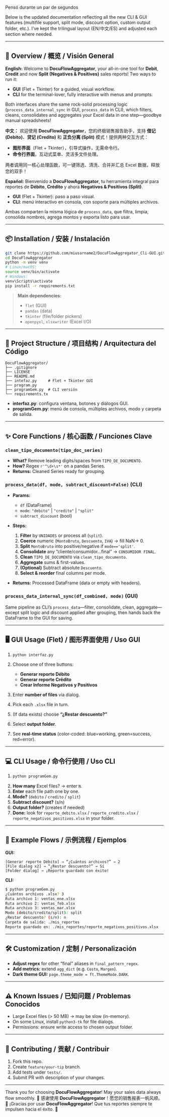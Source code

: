 Pensó durante un par de segundos


Below is the updated documentation reflecting all the new CLI & GUI features (multifile support, split mode, discount option, custom output folder, etc.). I’ve kept the trilingual layout (EN/中文/ES) and adjusted each section where needed.

---

## 🚀 Overview / 概览 / Visión General

**English:**
Welcome to **DocuFlowAggregator**, your all-in-one tool for **Debit**, **Credit** and now **Split (Negatives & Positives)** sales reports! Two ways to run it:

* **GUI** (Flet + Tkinter) for a guided, visual workflow.
* **CLI** for the terminal-lover, fully interactive with menus and prompts.

Both interfaces share the same rock-solid processing logic (`process_data_internal_sync` in GUI, `process_data` in CLI), which filters, cleans, consolidates and aggregates your Excel data in one step—goodbye manual spreadsheets!

**中文：**
欢迎使用 **DocuFlowAggregator**，您的终极销售报告助手，支持 **借记 (Debito)**、**贷记 (Credito)** 和 **正负分离 (Split)** 模式！提供两种交互方式：

* **图形界面**（Flet + Tkinter），引导式操作，无需命令行。
* **命令行界面**，互动式菜单、灵活多文件处理。

两者调用同一核心处理函数，可一键筛选、清洗、合并并汇总 Excel 数据，释放您的双手！

**Español:**
Bienvenido a **DocuFlowAggregator**, tu herramienta integral para reportes de **Débito**, **Crédito** y ahora **Negativos & Positivos (Split)**.

* **GUI** (Flet + Tkinter): paso a paso visual.
* **CLI**: menú interactivo en consola, con soporte para múltiples archivos.

Ambas comparten la misma lógica de `process_data`, que filtra, limpia, consolida nombres, agrega montos y exporta listo para usar.

---

## 📦 Installation / 安装 / Instalación

```bash
git clone https://github.com/miusarname2/DocuFlowAggregator_Cli-GUI.git
cd DocuFlowAggregator
python -m venv venv
# Linux/macOS:
source venv/bin/activate
# Windows:
venv\Scripts\activate
pip install -r requirements.txt
```

> **Main dependencies:**
>
> * `flet` (GUI)
> * `pandas` (data)
> * `tkinter` (file/folder pickers)
> * `openpyxl`, `xlsxwriter` (Excel I/O)

---

## 🎨 Project Structure / 项目结构 / Arquitectura del Código

```
DocuFlowAggregator/
├── .gitignore
├── LICENSE
├── README.md
├── intefaz.py     # Flet + Tkinter GUI
├── program.py
├── programGem.py  # CLI versión
└── requirements.tx
```

* **interfaz.py**: configura ventana, botones y diálogos GUI.
* **programGem.py**: menú de consola, múltiples archivos, modo y carpeta de salida.

---

## ✨ Core Functions / 核心函数 / Funciones Clave

### `clean_tipo_documento(tipo_doc_series)`

* **What?** Remove leading digits/spaces from `TIPO_DE_DOCUMENTO`.
* **How?** Regex `r'^\d+\s*'` on a pandas Series.
* **Returns:** Cleaned Series ready for grouping.

### `process_data(df, mode, subtract_discount=False)` (CLI)

* **Params:**

  * `df` (DataFrame)
  * `mode`: `"debito"` | `"credito"` | `"split"`
  * `subtract_discount` (bool)
* **Steps:**

  1. **Filter** by `UNIDADES` or process all (`split`).
  2. **Coerce** numeric (`MontoBruto`, `Descuento`, `IVA`) → fill NaN→ 0.
  3. **Split** `MontoBruto` into positive/negative if `mode=='split'`.
  4. **Consolidate** any “cliente/consumidor…final” → `CONSUMIDOR FINAL`.
  5. **Clean** `TIPO_DE_DOCUMENTO` via `clean_tipo_documento`.
  6. **Aggregate** sums & first-values.
  7. **(Optional)** Subtract absolute `Descuento`.
  8. **Select & reorder** final columns per mode.
* **Returns:** Processed DataFrame (data or empty with headers).

### `process_data_internal_sync(df_combined, mode)` (GUI)

Same pipeline as CLI’s `process_data`—filter, consolidate, clean, aggregate—except split logic and discount applied after grouping, then hands back the DataFrame to the GUI for saving.

---

## 🖥️ GUI Usage (Flet) / 图形界面使用 / Uso GUI

1. ```bash
   python interfaz.py
   ```
2. Choose one of three buttons:

   * **Generar reporte Débito**
   * **Generar reporte Crédito**
   * **Crear Informe Negativos y Positivos**
3. Enter **number of files** via dialog.
4. Pick each `.xlsx` file in turn.
5. (If data exists) choose **“¿Restar descuento?”**
6. Select **output folder**.
7. See **real-time status** (color-coded: blue=working, green=success, red=error).

---

## 💻 CLI Usage / 命令行使用 / Uso CLI

1. ```bash
   python programGem.py
   ```
2. **How many** Excel files? → enter `N`.
3. **Enter** each file path one by one.
4. **Mode?** (`debito` / `credito` / `split`)
5. **Subtract discount?** (s/n)
6. **Output folder?** (creates if needed)
7. **Done:** look for `reporte_debito.xlsx` / `reporte_credito.xlsx` / `reporte_negativos_positivos.xlsx` in your folder.

---

## 🎉 Example Flows / 示例流程 / Ejemplos

**GUI:**

```
[Generar reporte Débito] → “¿Cuántos archivos?” → 2
[File dialog x2] → “¿Restar descuento?” → Sí
[Folder dialog] → ¡Reporte guardado con éxito!
```

**CLI:**

```bash
$ python programGem.py
¿Cuántos archivos .xlsx? 3
Ruta archivo 1: ventas_ene.xlsx
Ruta archivo 2: ventas_feb.xlsx
Ruta archivo 3: ventas_mar.xlsx
Modo (debito/credito/split): split
¿Restar descuento? (s/n): n
Carpeta de salida: ./mis_reportes
Reporte guardado en: ./mis_reportes/reporte_negativos_positivos.xlsx
```

---

## 🛠️ Customization / 定制 / Personalización

* **Adjust regex** for other “final” aliases in `final_pattern_regex`.
* **Add metrics:** extend `agg_dict` (e.g. `Costo`, `Margen`).
* **Dark theme GUI:** `page.theme_mode = ft.ThemeMode.DARK`.

---

## ⚠️ Known Issues / 已知问题 / Problemas Conocidos

* Large Excel files (> 50 MB) → may be slow (in-memory).
* On some Linux, install `python3-tk` for file dialogs.
* Permissions: ensure write access to chosen output folder.

---

## 🎈 Contributing / 贡献 / Contribuir

1. Fork this repo.
2. Create `feature/your-tip` branch.
3. Add tests under `tests/`.
4. Submit PR with description of your changes.

---

Thank you for choosing **DocuFlowAggregator**! May your sales data always flow smoothly. 🚀
感谢使用 **DocuFlowAggregator**！愿您的销售报表一帆风顺。 🚀
¡Gracias por usar **DocuFlowAggregator**! Que tus reportes siempre te impulsen hacia el éxito. 🚀
